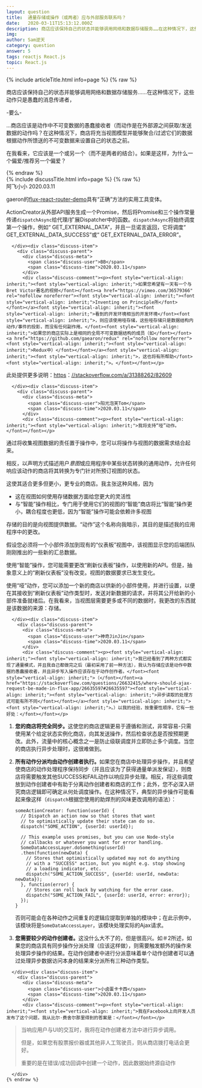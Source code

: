 ```yaml
---
layout: question
title:  通量存储或操作（或两者）应与外部服务联系吗？
date:   2020-03-11T15:13:12.000Z
description: 商店应该保持自己的状态并能够调用网络和数据存储服务……在这种情况下，这些动作只是愚蠢的消息传递者，-要么-...商店应该是动作中不可变数据的愚蠢接...
img: 
author: Sam逆天
category: question
answer: 5
tags: reactjs React.js
topic: React.js
---
```

<div class="article-root">
  <div class="article">
    {% include articleTitle.html info=page %}
    {% raw %}
    <div class="article-content"><p><font style="vertical-align: inherit;"><font style="vertical-align: inherit;">商店应该保持自己的状态并能够调用网络和数据存储服务……在这种情况下，这些动作只是愚蠢的消息传递者，</font></font></p>

<p><font style="vertical-align: inherit;"><font style="vertical-align: inherit;">-要么-</font></font></p>

<p><font style="vertical-align: inherit;"><font style="vertical-align: inherit;">...商店应该是动作中不可变数据的愚蠢接收者（而动作是在外部源之间获取/发送数据的动作吗？在这种情况下，商店将充当视图模型并能够聚合/过滤它们的数据根据动作所馈送的不可变数据来设置自己的状态之前。</font></font></p>

<p><font style="vertical-align: inherit;"><font style="vertical-align: inherit;">在我看来，它应该是一个或另一个（而不是两者的结合）。</font><font style="vertical-align: inherit;">如果是这样，为什么一个偏爱/推荐另一个偏爱？</font></font></p></div>
    {% endraw %}
  </div>

  <div class="discuss-wrapper">
    {% include discussTitle.html info=page %}
    {% raw %}
    <div class="discuss-item">
        <div class="discuss-parent">
          <div class="discuss-meta">
            <span class="discuss-user">阿飞小小</span>
            <span class="discuss-time">2020.03.11</span>
          </div>
          <div class="discuss-comment"><p><font style="vertical-align: inherit;"><font style="vertical-align: inherit;">gaeron的</font></font><a href="https://github.com/gaearon/flux-react-router-example/blob/master/scripts/AppDispatcher.js" rel="nofollow"><font style="vertical-align: inherit;"><font style="vertical-align: inherit;">flux-react-router-demo</font></font></a><font style="vertical-align: inherit;"><font style="vertical-align: inherit;">具有“正确”方法的实用工具变体。</font></font></p>

<p><font style="vertical-align: inherit;"><font style="vertical-align: inherit;">ActionCreator从外部API服务生成一个Promise，然后将Promise和三个操作常量传递</font></font><code>dispatchAsync</code><font style="vertical-align: inherit;"><font style="vertical-align: inherit;">给代理/扩展Dispatcher中</font><font style="vertical-align: inherit;">的</font><font style="vertical-align: inherit;">函数。</font></font><code>dispatchAsync</code><font style="vertical-align: inherit;"><font style="vertical-align: inherit;">将始终调度第一个操作，例如“ GET_EXTERNAL_DATA”，并且一旦诺言返回，它将调度“ GET_EXTERNAL_DATA_SUCCESS”或“ GET_EXTERNAL_DATA_ERROR”。</font></font></p></div>
        </div>
        
      </div><div class="discuss-item">
        <div class="discuss-parent">
          <div class="discuss-meta">
            <span class="discuss-user">BB</span>
            <span class="discuss-time">2020.03.11</span>
          </div>
          <div class="discuss-comment"><p><font style="vertical-align: inherit;"><font style="vertical-align: inherit;">如果您希望有一天有一个与Bret Victor著名的视频</font></font><a href="https://vimeo.com/36579366" rel="nofollow noreferrer"><font style="vertical-align: inherit;"><font style="vertical-align: inherit;">Inventing on Principle所</font></font></a><font style="vertical-align: inherit;"><font style="vertical-align: inherit;">看到的开发环境相当的开发环境</font><font style="vertical-align: inherit;">，则应该使用哑存储，这些哑存储只是数据结构内动作/事件的投影，而没有任何副作用。</font><font style="vertical-align: inherit;">如果您的商店实际上是相同的全局不可变数据结构的成员（如</font></font><a href="https://github.com/gaearon/redux" rel="nofollow noreferrer"><font style="vertical-align: inherit;"><font style="vertical-align: inherit;">Redux中）</font></font></a><font style="vertical-align: inherit;"><font style="vertical-align: inherit;">，这也将有所帮助</font><font style="vertical-align: inherit;">。</font></font></p>

<p><font style="vertical-align: inherit;"><font style="vertical-align: inherit;">此处提供更多说明：</font><a href="https://stackoverflow.com/a/31388262/82609"><font style="vertical-align: inherit;">https</font></a><font style="vertical-align: inherit;">：</font></font><a href="https://stackoverflow.com/a/31388262/82609"><font style="vertical-align: inherit;"><font style="vertical-align: inherit;">//stackoverflow.com/a/31388262/82609</font></font></a></p></div>
        </div>
        
      </div><div class="discuss-item">
        <div class="discuss-parent">
          <div class="discuss-meta">
            <span class="discuss-user">阳光泡芙Tom</span>
            <span class="discuss-time">2020.03.11</span>
          </div>
          <div class="discuss-comment"><p><font style="vertical-align: inherit;"><font style="vertical-align: inherit;">我将支持“哑”动作。</font></font></p>

<p><font style="vertical-align: inherit;"><font style="vertical-align: inherit;">通过将收集视图数据的责任置于操作中，您可以将操作与视图的数据需求结合起来。</font></font></p>

<p><font style="vertical-align: inherit;"><font style="vertical-align: inherit;">相反，以声明方式描述</font><font style="vertical-align: inherit;">用户</font></font><em><font style="vertical-align: inherit;"><font style="vertical-align: inherit;">意图</font></font></em><font style="vertical-align: inherit;"><font style="vertical-align: inherit;">或应用程序中某些状态转换的</font><font style="vertical-align: inherit;">通用动作，</font><font style="vertical-align: inherit;">允许任何响应该动作的商店将其转换为专门针对所预订视图的状态。</font></font></p>

<p><font style="vertical-align: inherit;"><font style="vertical-align: inherit;">这使其适合更多但更小，更专业的商店。</font><font style="vertical-align: inherit;">我主张这种风格，因为</font></font></p>

<ul>
<li><font style="vertical-align: inherit;"><font style="vertical-align: inherit;">这在视图如何使用存储数据方面给您更大的灵活性</font></font></li>
<li><font style="vertical-align: inherit;"><font style="vertical-align: inherit;">与“智能”操作相比，专门用于使用它们的视图的“智能”商店将比“智能”操作更小，耦合程度也更低，因为“智能”操作可能会依赖许多视图</font></font></li>
</ul>

<p><font style="vertical-align: inherit;"><font style="vertical-align: inherit;">存储的目的是向视图提供数据。</font><font style="vertical-align: inherit;">“动作”这个名称向我暗示，其目的是描述我的应用程序中的更改。</font></font></p>

<p><font style="vertical-align: inherit;"><font style="vertical-align: inherit;">假设您必须将一个小部件添加到现有的“仪表板”视图中，该视图显示您的后端团队刚刚推出的一些新的汇总数据。</font></font></p>

<p><font style="vertical-align: inherit;"><font style="vertical-align: inherit;">使用“智能”操作，您可能需要更改“刷新仪表板”操作，以使用新的API。</font><font style="vertical-align: inherit;">但是，抽象意义上的“刷新仪表板”没有改变。</font><font style="vertical-align: inherit;">视图的数据要求已发生变化。</font></font></p>

<p><font style="vertical-align: inherit;"><font style="vertical-align: inherit;">使用“哑”动作，您可以添加一个新的商店以供新的小部件使用，并进行设置，以便在其接收到“刷新仪表板”动作类型时，发送对新数据的请求，并将其公开给新的小部件准备就绪后。</font><font style="vertical-align: inherit;">在我看来，当视图层需要更多或不同的数据时，我更改的东西就是该数据的来源：存储。</font></font></p></div>
        </div>
        
      </div><div class="discuss-item">
        <div class="discuss-parent">
          <div class="discuss-meta">
            <span class="discuss-user">神奇JinJin</span>
            <span class="discuss-time">2020.03.11</span>
          </div>
          <div class="discuss-comment"><p><font style="vertical-align: inherit;"><font style="vertical-align: inherit;">我已经看到了两种方式都实现了通量模式，并且我自己都做完之后（最初采用了前一种方法），我认为存储应该是动作中数据的愚蠢接收者，并且异步写入操作应该存在于动作创作者。</font><font style="vertical-align: inherit;">（</font></font><a href="https://stackoverflow.com/questions/26632415/where-should-ajax-request-be-made-in-flux-app/26635597#26635597"><font style="vertical-align: inherit;"><font style="vertical-align: inherit;">异步读取的处理方式可能有所不同</font></font></a><font style="vertical-align: inherit;"><font style="vertical-align: inherit;">。）以我的经验，按重要性顺序，它有一些好处：</font></font></p>

<ol>
<li><p><strong><font style="vertical-align: inherit;"><font style="vertical-align: inherit;">您的商店将完全同步。</font></font></strong><font style="vertical-align: inherit;"><font style="vertical-align: inherit;">这使您的商店逻辑更易于遵循和测试，非常容易-只需使用某个给定状态实例化商店，向其发送操作，然后检查状态是否按预期更改。</font><font style="vertical-align: inherit;">此外，流量中的核心概念之一是防止级联调度并立即防止多个调度。</font><font style="vertical-align: inherit;">当您的商店执行异步处理时，这很难做到。</font></font></p></li>
<li><p><strong><font style="vertical-align: inherit;"><font style="vertical-align: inherit;">所有动作分派均由动作创建者执行。</font></font></strong><font style="vertical-align: inherit;"><font style="vertical-align: inherit;">如果您在商店中处理异步操作，并且希望使商店的动作处理程序保持同步（并且应该为了获得通量单派发保证），则商店将需要触发其他SUCCESS和FAIL动作以响应异步处理。</font><font style="vertical-align: inherit;">相反，将这些调度放到动作创建者中有助于分离动作创建者和商店的工作；</font><font style="vertical-align: inherit;">此外，您不必深入研究商店逻辑即可确定从何处调度操作。</font><font style="vertical-align: inherit;">在这种情况下，典型的异步操作可能看起来像这样（</font></font><code>dispatch</code><font style="vertical-align: inherit;"><font style="vertical-align: inherit;">根据您使用的助焊剂的风味</font><font style="vertical-align: inherit;">更改</font><font style="vertical-align: inherit;">调用</font><font style="vertical-align: inherit;">的语法</font><font style="vertical-align: inherit;">）：</font></font></p>

<pre class="lang-javascript prettyprint-override"><code>someActionCreator: function(userId) {<font></font>
  // Dispatch an action now so that stores that want<font></font>
  // to optimistically update their state can do so.<font></font>
  dispatch("SOME_ACTION", {userId: userId});<font></font>
<font></font>
  // This example uses promises, but you can use Node-style<font></font>
  // callbacks or whatever you want for error handling.<font></font>
  SomeDataAccessLayer.doSomething(userId)<font></font>
  .then(function(newData) {<font></font>
    // Stores that optimistically updated may not do anything<font></font>
    // with a "SUCCESS" action, but you might e.g. stop showing<font></font>
    // a loading indicator, etc.<font></font>
    dispatch("SOME_ACTION_SUCCESS", {userId: userId, newData: newData});<font></font>
  }, function(error) {<font></font>
    // Stores can roll back by watching for the error case.<font></font>
    dispatch("SOME_ACTION_FAIL", {userId: userId, error: error});<font></font>
  });<font></font>
}<font></font>
</code></pre>

<p><font style="vertical-align: inherit;"><font style="vertical-align: inherit;">否则可能会在各种动作之间重复的逻辑应提取到单独的模块中；</font><font style="vertical-align: inherit;">在此示例中，该模块将是</font></font><code>SomeDataAccessLayer</code><font style="vertical-align: inherit;"><font style="vertical-align: inherit;">，该</font><font style="vertical-align: inherit;">模块</font><font style="vertical-align: inherit;">处理实际的Ajax请求。</font></font></p></li>
<li><p><strong><font style="vertical-align: inherit;"><font style="vertical-align: inherit;">您需要较少的动作创建者。</font></font></strong><font style="vertical-align: inherit;"><font style="vertical-align: inherit;">这没什么大不了的，但是很高兴。</font><font style="vertical-align: inherit;">如＃2所述，如果您的商店具有同步操作分派处理（应该这样做），则需要触发额外的操作来处理异步操作的结果。</font><font style="vertical-align: inherit;">在动作创建者中进行分派意味着单个动作创建者可以通过处理异步数据访问本身的结果来分派所有三种动作类型。</font></font></p></li>
</ol></div>
        </div>
        
      </div><div class="discuss-item">
        <div class="discuss-parent">
          <div class="discuss-meta">
            <span class="discuss-user">小卤蛋卡卡西</span>
            <span class="discuss-time">2020.03.11</span>
          </div>
          <div class="discuss-comment"><p><font style="vertical-align: inherit;"><font style="vertical-align: inherit;">我在Facebook上向开发人员发布了这个问题，我从比尔·费舍尔那里得到的答案是：</font></font></p>

<blockquote>
  <p><font style="vertical-align: inherit;"><font style="vertical-align: inherit;">当响应用户与UI的交互时，我将在动作创建者方法中进行异步调用。</font></font></p>
  
  <p><font style="vertical-align: inherit;"><font style="vertical-align: inherit;">但是，如果您有股票报价器或其他非人工驾驶员，则从商店拨打电话会更好。</font></font></p>
  
  <p><font style="vertical-align: inherit;"><font style="vertical-align: inherit;">重要的是在错误/成功回调中创建一个动作，因此数据始终源自动作</font></font></p>
</blockquote></div>
        </div>
        
      </div>
    {% endraw %}
  </div>
<div>
